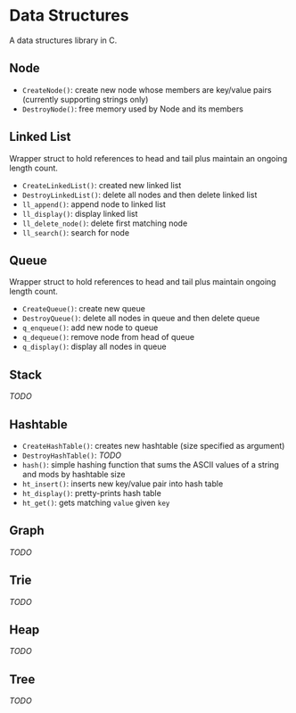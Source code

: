 # Data Structures

A data structures library in C.

## Node
- `CreateNode()`: create new node whose members are key/value pairs (currently supporting strings only)
- `DestroyNode()`: free memory used by Node and its members

## Linked List
Wrapper struct to hold references to head and tail plus maintain an ongoing length count.
- `CreateLinkedList()`: created new linked list
- `DestroyLinkedList()`: delete all nodes and then delete linked list
- `ll_append()`: append node to linked list
- `ll_display()`: display linked list
- `ll_delete_node()`: delete first matching node
- `ll_search()`: search for node

## Queue
Wrapper struct to hold references to head and tail plus maintain ongoing length count.
- `CreateQueue()`: create new queue
- `DestroyQueue()`: delete all nodes in queue and then delete queue
- `q_enqueue()`: add new node to queue
- `q_dequeue()`: remove node from head of queue
- `q_display()`: display all nodes in queue

## Stack
*TODO*

## Hashtable
- `CreateHashTable()`: creates new hashtable (size specified as argument)
- `DestroyHashTable()`: *TODO*
- `hash()`: simple hashing function that sums the ASCII values of a string and mods by hashtable size
- `ht_insert()`: inserts new key/value pair into hash table
- `ht_display()`: pretty-prints hash table
- `ht_get()`: gets matching `value` given `key`

## Graph
*TODO*

## Trie
*TODO*

## Heap
*TODO*

## Tree
*TODO*
